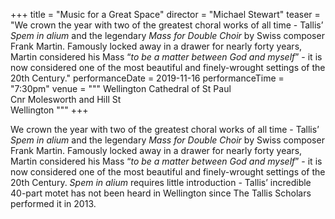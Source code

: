 +++
title = "Music for a Great Space"
director = "Michael Stewart"
teaser = "We crown the year with two of the greatest choral works of all time - Tallis’ *Spem in alium* and the legendary *Mass for Double Choir* by Swiss composer Frank Martin. Famously locked away in a drawer for nearly forty years, Martin considered his Mass “*to be a matter between God and myself*” - it is now considered one of the most beautiful and finely-wrought settings of the 20th Century."
performanceDate = 2019-11-16
performanceTime = "7:30pm"
venue = """
Wellington Cathedral of St Paul  
Cnr Molesworth and Hill St  
Wellington
"""
+++

We crown the year with two of the greatest choral works of all time - Tallis’ *Spem in alium* and the legendary *Mass for Double Choir* by Swiss composer Frank Martin. Famously locked away in a drawer for nearly forty years, Martin considered his Mass “*to be a matter between God and myself*” - it is now considered one of the most beautiful and finely-wrought settings of the 20th Century. *Spem in alium* requires little introduction - Tallis’ incredible 40-part motet has not been heard in Wellington since The Tallis Scholars performed it in 2013.
